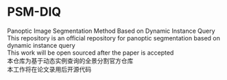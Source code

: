 # PSM-DIQ
Panoptic Image Segmentation Method Based on Dynamic Instance Query<br> 
This repository is an official repository for panoptic segmentation based on dynamic instance query<br> 
This work will be open sourced after the paper is accepted<br> 
本仓库为基于动态实例查询的全景分割官方仓库<br> 
本工作将在论文录用后开源代码<br> 
